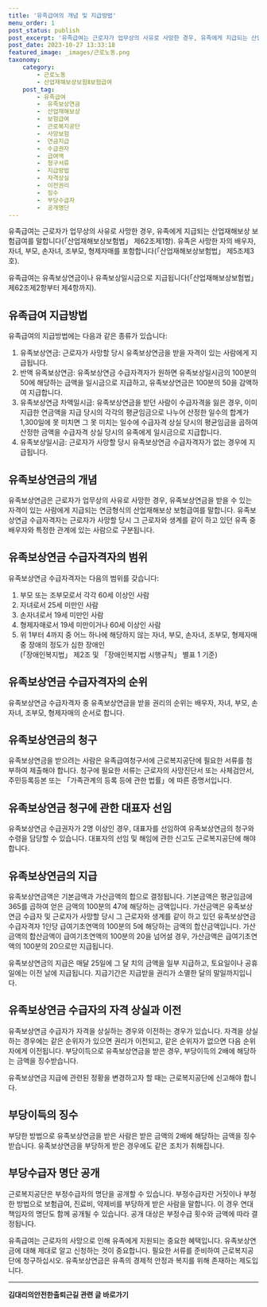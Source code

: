 ```yaml
---
title: '유족급여의 개념 및 지급방법'
menu_order: 1
post_status: publish
post_excerpt: '유족급여는 근로자가 업무상의 사유로 사망한 경우, 유족에게 지급되는 산업재해보상 보험급여를 말합니다  산업재해보상보험법  제62조제1항 . 유족은 사망한 자의 배우자, 자녀, 부모, 손자녀, 조부모, 형제자매를 포함합니다  산업재해보상보험법  제5조제3호 .'
post_date: 2023-10-27 13:33:18
featured_image: _images/근로노동.png
taxonomy:
    category:
        - 근로노동
        - 산업재해보상보험Ⅱ보험급여
    post_tag:
        - 유족급여
        -  유족보상연금
        -  산업재해보상
        -  보험급여
        -  근로복지공단
        -  사망보험
        -  연금지급
        -  수급권자
        -  급여액
        -  청구서류
        -  지급방법
        -  자격상실
        -  이전권리
        -  징수
        -  부당수급자
        -  공개명단
---
```



유족급여는 근로자가 업무상의 사유로 사망한 경우, 유족에게 지급되는 산업재해보상 보험급여를 말합니다(「산업재해보상보험법」 제62조제1항). 유족은 사망한 자의 배우자, 자녀, 부모, 손자녀, 조부모, 형제자매를 포함합니다(「산업재해보상보험법」 제5조제3호).

유족급여는 유족보상연금이나 유족보상일시금으로 지급됩니다(「산업재해보상보험법」 제62조제2항부터 제4항까지).

## 유족급여 지급방법

유족급여의 지급방법에는 다음과 같은 종류가 있습니다:

1. 유족보상연금: 근로자가 사망할 당시 유족보상연금을 받을 자격이 있는 사람에게 지급됩니다.
2. 반액 유족보상연금: 유족보상연금 수급자격자가 원하면 유족보상일시금의 100분의 50에 해당하는 금액을 일시금으로 지급하고, 유족보상연금은 100분의 50을 감액하여 지급합니다.
3. 유족보상연금 차액일시금: 유족보상연금을 받던 사람이 수급자격을 잃은 경우, 이미 지급한 연금액을 지급 당시의 각각의 평균임금으로 나누어 산정한 일수의 합계가 1,300일에 못 미치면 그 못 미치는 일수에 수급자격 상실 당시의 평균임금을 곱하여 산정한 금액을 수급자격 상실 당시의 유족에게 일시금으로 지급합니다.
4. 유족보상일시금: 근로자가 사망할 당시 유족보상연금 수급자격자가 없는 경우에 지급됩니다.

## 유족보상연금의 개념

유족보상연금은 근로자가 업무상의 사유로 사망한 경우, 유족보상연금을 받을 수 있는 자격이 있는 사람에게 지급되는 연금형식의 산업재해보상 보험급여를 말합니다. 유족보상연금 수급자격자는 근로자가 사망할 당시 그 근로자와 생계를 같이 하고 있던 유족 중 배우자와 특정한 관계에 있는 사람으로 구분됩니다.

## 유족보상연금 수급자격자의 범위

유족보상연금 수급자격자는 다음의 범위를 갖습니다:

1. 부모 또는 조부모로서 각각 60세 이상인 사람
2. 자녀로서 25세 미만인 사람
3. 손자녀로서 19세 미만인 사람
4. 형제자매로서 19세 미만이거나 60세 이상인 사람
5. 위 1부터 4까지 중 어느 하나에 해당하지 않는 자녀, 부모, 손자녀, 조부모, 형제자매 중 장애의 정도가 심한 장애인  
(「장애인복지법」 제2조 및 「장애인복지법 시행규칙」 별표 1 기준)

## 유족보상연금 수급자격자의 순위

유족보상연금 수급자격자 중 유족보상연금을 받을 권리의 순위는 배우자, 자녀, 부모, 손자녀, 조부모, 형제자매의 순서로 합니다.

## 유족보상연금의 청구

유족보상연금을 받으려는 사람은 유족급여청구서에 근로복지공단에 필요한 서류를 첨부하여 제출해야 합니다. 청구에 필요한 서류는 근로자의 사망진단서 또는 사체검안서, 주민등록등본 또는 「가족관계의 등록 등에 관한 법률」에 따른 증명서입니다. 

## 유족보상연금 청구에 관한 대표자 선임

유족보상연금 수급권자가 2명 이상인 경우, 대표자를 선임하여 유족보상연금의 청구와 수령을 담당할 수 있습니다. 대표자의 선임 및 해임에 관한 신고도 근로복지공단에 해야 합니다.

## 유족보상연금의 지급

유족보상연금액은 기본금액과 가산금액의 합으로 결정됩니다. 기본금액은 평균임금에 365를 곱하여 얻은 금액의 100분의 47에 해당하는 금액입니다. 가산금액은 유족보상연금 수급자 및 근로자가 사망할 당시 그 근로자와 생계를 같이 하고 있던 유족보상연금 수급자격자 1인당 급여기초연액의 100분의 5에 해당하는 금액의 합산금액입니다. 가산금액의 합산금액이 급여기초연액의 100분의 20을 넘어설 경우, 가산금액은 급여기초연액의 100분의 20으로만 지급됩니다.

유족보상연금의 지급은 매달 25일에 그 달 치의 금액을 일부 지급하고, 토요일이나 공휴일에는 이전 날에 지급됩니다. 지급기간은 지급받을 권리가 소멸한 달의 말일까지입니다.

## 유족보상연금 수급자의 자격 상실과 이전

유족보상연금 수급자가 자격을 상실하는 경우와 이전하는 경우가 있습니다. 자격을 상실하는 경우에는 같은 순위자가 있으면 권리가 이전되고, 같은 순위자가 없으면 다음 순위자에게 이전됩니다. 부당이득으로 유족보상연금을 받은 경우, 부당이득의 2배에 해당하는 금액을 징수받습니다.

유족보상연금 지급에 관련된 정황을 변경하고자 할 때는 근로복지공단에 신고해야 합니다.

## 부당이득의 징수

부당한 방법으로 유족보상연금을 받은 사람은 받은 금액의 2배에 해당하는 금액을 징수받습니다. 유족보상연금을 부당하게 받은 경우에도 같은 조치가 취해집니다.

## 부당수급자 명단 공개

근로복지공단은 부정수급자의 명단을 공개할 수 있습니다. 부정수급자란 거짓이나 부정한 방법으로 보험급여, 진료비, 약제비를 부당하게 받은 사람을 말합니다. 이 경우 연대책임자의 명단도 함께 공개될 수 있습니다. 공개 대상은 부정수급 횟수와 금액에 따라 결정됩니다.

유족급여는 근로자의 사망으로 인해 유족에게 지원되는 중요한 혜택입니다. 유족보상연금에 대해 제대로 알고 신청하는 것이 중요합니다. 필요한 서류를 준비하여 근로복지공단에 청구하십시오. 유족보상연금은 유족의 경제적 안정과 복지를 위해 존재하는 제도입니다.
<!-- wp:separator -->
<hr class="wp-block-separator has-alpha-channel-opacity"/>
<!-- /wp:separator -->

<!-- wp:group {"backgroundColor":"base","layout":{"type":"constrained"}} -->
<div class="wp-block-group has-base-background-color has-background"><!-- wp:paragraph {"align":"center","fontSize":"medium"} -->
<p class="has-text-align-center has-large-font-size"><strong>김대리의안전한출퇴근길 관련 글 바로가기</strong></p>
<!-- /wp:paragraph -->


<!-- wp:latest-posts
{"categories":[{"id":1794,"count":19,"description":"","link":"https://uknowlaw.com/category/%ea%b9%80%eb%8c%80%eb%a6%ac%ec%9d%98%ec%95%88%ec%a0%84%ed%95%9c%ec%b6%9c%ed%87%b4%ea%b7%bc%ea%b8%b8/","name":"김대리의안전한출퇴근길","slug":"김대리의안전한출퇴근길","taxonomy":"category","parent":0,"meta":[],"_links":{"self":[{"href":"https://uknowlaw.com/wp-json/wp/v2/categories/1794"}],"collection":[{"href":"https://uknowlaw.com/wp-json/wp/v2/categories"}],"about":[{"href":"https://uknowlaw.com/wp-json/wp/v2/taxonomies/category"}],"wp:post_type":[{"href":"https://uknowlaw.com/wp-json/wp/v2/posts?categories=1794"}],"curies":[{"name":"wp","href":"https://api.w.org/{rel}","templated":true}]}}],"postsToShow":100,"excerptLength":28,"postLayout":"grid","columns":2,"featuredImageAlign":"left","featuredImageSizeSlug":"large","fontSize":18px} /--></div>
<!-- /wp:group -->